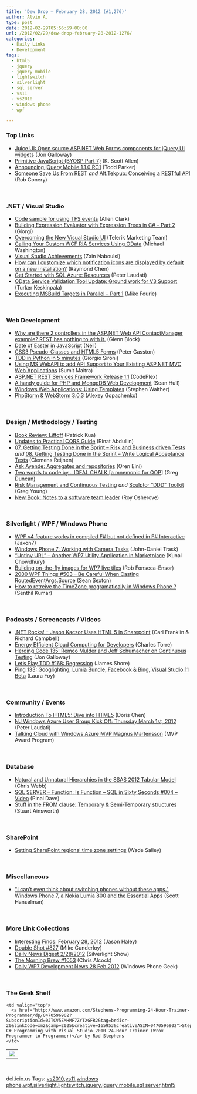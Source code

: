 ```yaml
---
title: 'Dew Drop – February 28, 2012 (#1,276)'
author: Alvin A.
type: post
date: 2012-02-29T05:56:59+00:00
url: /2012/02/29/dew-drop-february-28-2012-1276/
categories:
  - Daily Links
  - Development
tags:
  - html5
  - jquery
  - jquery mobile
  - lightswitch
  - silverlight
  - sql server
  - vs11
  - vs2010
  - windows phone
  - wpf

---
```

### <a name="top"></a>Top Links

  * [Juice UI: Open source ASP.NET Web Forms components for jQuery UI widgets][1] (Jon Galloway)
  * [Primitive JavaScript (BYOSP Part 7)][2] (K. Scott Allen)
  * [Announcing jQuery Mobile 1.1.0 RC1][3] (Todd Parker)
  * [Someone Save Us From REST][4] _and_ [Alt.Tekpub: Conceiving a RESTful API][5] (Rob Conery)

&#160;

### <a name="dotnet"></a>.NET / Visual Studio

  * [Code sample for using TFS events][6] (Allen Clark)
  * [Building Expression Evaluator with Expression Trees in C# – Part 2][7] (Giorgi)
  * [Overcoming the New Visual Studio UI][8] (Telerik Marketing Team)
  * [Calling Your Custom WCF RIA Services Using OData][9] (Michael Washington)
  * [Visual Studio Achievements][10] (Zain Naboulsi)
  * [How can I customize which notification icons are displayed by default on a new installation?][11] (Raymond Chen)
  * [Get Started with SQL Azure: Resources][12] (Peter Laudati)
  * [OData Service Validation Tool Update: Ground work for V3 Support][13] (Turker Keskinpala)
  * [Executing MSBuild Targets in Parallel – Part 1][14] (Mike Fourie)

&#160;

### <a name="web"></a>Web Development

  * [Why are there 2 controllers in the ASP.NET Web API ContactManager example? REST has nothing to with it.][15] (Glenn Block)
  * [Date of Easter in JavaScript][16] (Neil)
  * [CSS3 Pseudo-Classes and HTML5 Forms][17] (Peter Gasston)
  * [TDD in Python in 5 minutes][18] (Giorgio Sironi)
  * [Using MS WebAPI to add API Support to Your Existing ASP.NET MVC Web Applications][19] (Sumit Maitra)
  * <a href="http://restservices.codeplex.com/releases/view/82685" target="_blank">ASP.NET REST Services Framework Release 1.1</a> (CodePlex)
  * [A handy guide for PHP and MongoDB Web Development][20] (Sean Hull)
  * [Windows Web Applications: Using Templates][21] (Stephen Walther)
  * [PhpStorm & WebStorm 3.0.3][22] (Alexey Gopachenko)

&#160;

### <a name="design"></a>Design / Methodology / Testing

  * [Book Review: Liftoff][23] (Patrick Kua)
  * [Updates to Practical CQRS Guide][24] (Rinat Abdullin)
  * [07. Getting Testing Done in the Sprint – Risk and Business driven Tests][25] _and_ [08. Getting Testing Done in the Sprint – Write Logical Acceptance Tests][26] (Clemens Reijnen)
  * [Ask Ayende: Aggregates and repositories][27] (Oren Eini)
  * [Two words to code by&#8230; IDEAL CHALK [a mnemonic for OOP]][28] (Greg Duncan)
  * [Risk Management and Continuous Testing][29] _and_ [Sculptor “DDD” Toolkit][30] (Greg Young)
  * [New Book: Notes to a software team leader][31] (Roy Osherove)

&#160;

### <a name="silverlight"></a>Silverlight / WPF / Windows Phone

  * [WPF v4 feature works in compiled F# but not defined in F# Interactive][32] (Jaxon7)
  * [Windows Phone 7: Working with Camera Tasks][33] (John-Daniel Trask)
  * [“Untiny URL” &#8211; Another WP7 Utility Application in Marketplace][34] (Kunal Chowdhury)
  * [Building on-the-fly images for WP7 live tiles][35] (Rob Fonseca-Ensor)
  * <a href="http://wpf.2000things.com/2012/02/28/503-be-careful-when-casting-routedeventargs-source/" target="_blank">2000 WPF Things #503 – Be Careful When Casting RoutedEventArgs.Source</a> (Sean Sexton)
  * [How to retreive the TimeZone programatically in Windows Phone ?][36] (Senthil Kumar)

&#160;

### <a name="podcasts"></a>Podcasts / Screencasts / Videos

  * <a href="http://www.dotnetrocks.com/default.aspx?ShowNum=745" target="_blank">.NET Rocks! &#8211; Jason Kaczor Uses HTML 5 in Sharepoint</a> (Carl Franklin & Richard Campbell)
  * [Energy Efficient Cloud Computing for Developers][37] (Charles Torre)
  * [Herding Code 135: Remco Mulder and Jeff Schumacher on Continuous Testing][38] (Jon Galloway)
  * [Let&#8217;s Play TDD #168: Regression][39] (James Shore)
  * [Ping 133: Googlighting, Lumia Bundle, Facebook & Bing, Visual Studio 11 Beta][40] (Laura Foy)

&#160;

### <a name="events"></a>Community / Events

  * [Introduction To HTML5: Dive into HTML5][41] (Doris Chen)
  * [NJ Windows Azure User Group Kick Off: Thursday March 1st, 2012][42] (Peter Laudati)
  * [Talking Cloud with Windows Azure MVP Magnus Martensson][43] (MVP Award Program)

&#160;

### <a name="sql"></a>Database

  * [Natural and Unnatural Hierarchies in the SSAS 2012 Tabular Model][44] (Chris Webb)
  * [SQL SERVER – Function: Is Function – SQL in Sixty Seconds #004 – Video][45] (Pinal Dave)
  * [Stuff in the FROM clause: Temporary & Semi-Temporary structures][46] (Stuart Ainsworth)

&#160;

### <a name="sp"></a>SharePoint

  * [Setting SharePoint regional time zone settings][47] (Wade Salley)

&#160;

### <a name="misc"></a>Miscellaneous

  * ["I can&#8217;t even think about switching phones without these apps." Windows Phone 7, a Nokia Lumia 800 and the Essential Apps][48] (Scott Hanselman)

&#160;

### <a name="links"></a>More Link Collections

  * [Interesting Finds: February 28, 2012][49] (Jason Haley)
  * [Double Shot #827][50] (Mike Gunderloy)
  * [Daily News Digest 2/28/2012][51] (Silverlight Show)
  * [The Morning Brew #1053][52] (Chris Alcock)
  * [Daily WP7 Development News 28 Feb 2012][53] (Windows Phone Geek)

&#160;

### <a name="shelf"></a>The Geek Shelf

<table border="0" cellspacing="0" cellpadding="0">
  <tr>
    <td>
      <img data-recalc-dims="1" decoding="async" src="https://i0.wp.com/ecx.images-amazon.com/images/I/51Q9UADEyhL._SL160_.jpg?w=660" />
    </td>
    
    <td valign="top">
      <a href="http://www.amazon.com/Stephens-Programming-24-Hour-Trainer-Programmer/dp/0470596902?SubscriptionId=0JTCV5ZMHMF7ZYTXGFR2&tag=brdicr-20&linkCode=xm2&camp=2025&creative=165953&creativeASIN=0470596902">Stephens&#8217; C# Programming with Visual Studio 2010 24-Hour Trainer (Wrox Programmer to Programmer)</a> by Rod Stephens
    </td>
  </tr>
</table>

&#160;

<div style="padding-bottom: 0px; margin: 0px; padding-left: 0px; padding-right: 0px; display: inline; float: none; padding-top: 0px" id="scid:0767317B-992E-4b12-91E0-4F059A8CECA8:2707fa7d-285e-4691-bf7a-f4fe8135a73d" class="wlWriterEditableSmartContent">
  del.icio.us Tags: <a href="http://del.icio.us/popular/vs2010" rel="tag">vs2010</a>,<a href="http://del.icio.us/popular/vs11" rel="tag">vs11</a>,<a href="http://del.icio.us/popular/windows+phone" rel="tag">windows phone</a>,<a href="http://del.icio.us/popular/wpf" rel="tag">wpf</a>,<a href="http://del.icio.us/popular/silverlight" rel="tag">silverlight</a>,<a href="http://del.icio.us/popular/lightswitch" rel="tag">lightswitch</a>,<a href="http://del.icio.us/popular/jquery" rel="tag">jquery</a>,<a href="http://del.icio.us/popular/jquery+mobile" rel="tag">jquery mobile</a>,<a href="http://del.icio.us/popular/sql+server" rel="tag">sql server</a>,<a href="http://del.icio.us/popular/html5" rel="tag">html5</a>
</div>

 [1]: http://feedproxy.google.com/~r/jongalloway/~3/yuDN6Jgrcqo/juice-ui-open-source-asp-net-web-forms-components-for-jquery-ui-widgets.aspx
 [2]: http://odetocode.com/Blogs/scott/archive/2012/02/24/build-your-own-slide-presenter-part-7.aspx
 [3]: http://jquerymobile.com/blog/2012/02/28/announcing-jquery-mobile-1-1-0-rc1/
 [4]: http://feedproxy.google.com/~r/wekeroad/EeKc/~3/ByjFm3LSusA/
 [5]: http://feedproxy.google.com/~r/wekeroad/EeKc/~3/Id3t9DZi66I/
 [6]: http://blogs.msdn.com/b/visualstudioalm/archive/2012/02/27/code-sample-for-using-tfs-events.aspx
 [7]: http://feedproxy.google.com/~r/AboutMyCode/~3/yA6j8qfB7zs/
 [8]: http://feedproxy.google.com/~r/Telerik/~3/T3-t8H2KswM/overcoming-the-new-visual-studio-ui.aspx
 [9]: http://lightswitchhelpwebsite.com/Blog/tabid/61/EntryId/108/Calling-Your-Custom-WCF-RIA-Services-Using-OData.aspx
 [10]: http://feedproxy.google.com/~r/zainnab/~3/SAYOW5ebkwQ/visual-studio-achievements.aspx
 [11]: http://blogs.msdn.com/b/oldnewthing/archive/2012/02/28/10273671.aspx
 [12]: http://feedproxy.google.com/~r/peterlau/~3/EVsHDvEwuBk/get-started-with-sql-azure-resources.aspx
 [13]: http://www.odata.org/blog/2012/2/28/odata-service-validation-tool-update-ground-work-for-v3-support
 [14]: http://mikefourie.wordpress.com/2012/02/29/executing-msbuild-targets-in-parallel-part-1
 [15]: http://feedproxy.google.com/~r/CodeBetter/~3/xtAzA2EAeD0/
 [16]: http://techneilogy.blogspot.com/2012/02/couple-of-years-ago-i-posted-source.html
 [17]: http://feedproxy.google.com/~r/html5doctor/~3/hgihU5Nso9Q/
 [18]: http://feeds.dzone.com/~r/zones/css/~3/j6LrsZ7zS2I/tdd-python-5-minutes
 [19]: http://feedproxy.google.com/~r/netCurryRecentArticles/~3/RYnCa82bhd8/ShowArticle.aspx
 [20]: http://www.iheavy.com/2012/02/28/handy-guide-to-php-mongodb-web-development/
 [21]: http://feedproxy.google.com/~r/StephenWalther/~3/YmD4cgtYAGI/windows-web-applications-using-templates.aspx
 [22]: http://feedproxy.google.com/~r/jetbrains_webIde/~3/8fd0JXTiYW0/
 [23]: http://www.thekua.com/atwork/2012/02/book-review-liftoff/
 [24]: http://feeds.abdullin.com/~r/RinatAbdullin/~3/_0YyS8_K2co/updates-to-practical-cqrs-guide.html
 [25]: http://feedproxy.google.com/~r/clemensreijnen/qzrF/~3/CWFcEptXahY/post.aspx
 [26]: http://feedproxy.google.com/~r/clemensreijnen/qzrF/~3/nBhxYqBz9jY/post.aspx
 [27]: http://feedproxy.google.com/~r/AyendeRahien/~3/j-fSXfSYH-U/ask-ayende-aggregates-and-repositories
 [28]: http://coolthingoftheday.blogspot.com/2012/02/two-words-to-code-by-ideal-chalk.html
 [29]: http://feedproxy.google.com/~r/CodeBetter/~3/D1LC-MIgyi0/
 [30]: http://feedproxy.google.com/~r/CodeBetter/~3/ZV76gUMtjx8/
 [31]: http://feedproxy.google.com/~r/Iserializable/~3/xNZvMya1WTY/new-book-notes-to-a-software-team-leader.html
 [32]: http://www.codeproject.com/Tips/336960/WPF-v4-featureworks-in-compiled-Fsharp-but-not-def
 [33]: http://www.mindscapehq.com/blog/index.php/2012/02/28/windows-phone-7-working-with-camera-tasks/
 [34]: http://feedproxy.google.com/~r/kunal2383/~3/e5wAw7hc55Q/untiny-url-another-wp7-utility.html
 [35]: http://www.robfe.com/2012/02/building-on-the-fly-images-for-wp7-live-tiles/
 [36]: http://techblog.ginktage.com/2012/02/how-to-retreive-the-timezone-programatically-in-windows-phone/
 [37]: http://channel9.msdn.com/Blogs/Charles/Energy-Efficient-Cloud-Computing-for-Developers
 [38]: http://feedproxy.google.com/~r/HerdingCode/~3/dKdrLQcIM4s/
 [39]: http://jamesshore.com/Blog/Lets-Play/Episode-168.html
 [40]: http://channel9.msdn.com/Shows/PingShow/Ping-133-Googlighting-Lumia-Bundle-Facebook--Bing-Visual-Studio-11-Beta
 [41]: http://blogs.msdn.com/b/dorischen/archive/2012/02/28/introduction-to-html5-dive-into-html5.aspx
 [42]: http://feedproxy.google.com/~r/peterlau/~3/eQ9Vzv_n2JU/nj-windows-azure-user-group-kick-off-thursday-march-1st-2012.aspx
 [43]: http://blogs.msdn.com/b/mvpawardprogram/archive/2012/02/28/talking-cloud-with-windows-azure-mvp-magnus-martensson.aspx
 [44]: http://feedproxy.google.com/~r/sqlserverpedia/~3/vzx9gGMDkBY/
 [45]: http://blog.sqlauthority.com/2012/02/29/sql-server-function-is-function-sql-in-sixty-seconds-004-video/
 [46]: http://feedproxy.google.com/~r/sqlserverpedia/~3/BEYW3WsxS5Q/
 [47]: http://geekswithblogs.net/wades/archive/2012/02/28/setting-sharepoint-regional-time-zone-settings.aspx
 [48]: http://feedproxy.google.com/~r/ScottHanselman/~3/_jcr_h-ua94/ICantEvenThinkAboutSwitchingPhonesWithoutTheseAppsWindowsPhone7ANokiaLumia800AndTheEssentialApps.aspx
 [49]: http://jasonhaley.com/blog/post.aspx?id=54345a53-6227-41b5-ba63-1c92d92fbf7c
 [50]: http://afreshcup.com/home/2012/2/28/double-shot-827.html
 [51]: http://feedproxy.google.com/~r/silverlightshow/~3/_TgAE8NzgQw/Daily-News-Digest-2-28-2012.aspx
 [52]: http://feedproxy.google.com/~r/ReflectivePerspective/~3/kDhTx2PSZao/
 [53]: http://feedproxy.google.com/~r/Windowsphonegeek/~3/GwerMTwGAMc/daily-wp7-development-news-28-feb-2012